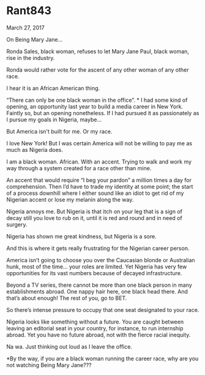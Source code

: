 # Rant843



March 27, 2017

On Being Mary Jane…

Ronda Sales, black woman, refuses to let Mary Jane Paul, black woman, rise in the industry.

Ronda would rather vote for the ascent of any other woman of any other race. 

I hear it is an African American thing.

“There can only be one black woman in the office”.
*
I had some kind of opening, an opportunity last year to build a media career in New York. Faintly so, but an opening nonetheless. If I had pursued it as passionately as I pursue my goals in Nigeria, maybe…

But America isn't built for me. Or my race.

I love New York! But I was certain America will not be willing to pay me as much as Nigeria does.

I am a black woman. African. With an accent. Trying to walk and work my way through a system created for a race other than mine. 

An accent that would require “I beg your pardon” a million times a day for comprehension. Then I’d have to trade my identity at some point; the start of a process downhill where I either sound like an idiot to get rid of my Nigerian accent or lose my melanin along the way.

Nigeria annoys me. But Nigeria is that itch on your leg that is a sign of decay still you love to rub on it, until it is red and round and in need of surgery.

Nigeria has shown me great kindness, but Nigeria is a sore.

And this is where it gets really frustrating for the Nigerian career person.

America isn’t going to choose you over the Caucasian blonde or Australian hunk, most of the time… your roles are limited. Yet Nigeria has very few opportunities for its vast numbers because of decayed infrastructure.

Beyond a TV series, there cannot be more than one black person in many establishments abroad. One nappy hair here, one black head there. And that’s about enough! The rest of you, go to BET.  

So there’s intense pressure to occupy that one seat designated to your race.

Nigeria looks like something without a future. You are caught between leaving an editorial seat in your country, for instance, to run internship abroad. Yet you have no future abroad, not with the fierce racial inequity.

Na wa. Just thinking out loud as I leave the office.

*By the way, if you are a black woman running the career race, why are you not watching Being Mary Jane???